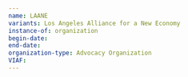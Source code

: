 ```yaml
---
name: LAANE
variants: Los Angeles Alliance for a New Economy
instance-of: organization
begin-date: 
end-date: 
organization-type: Advocacy Organization
VIAF: 
---
```

